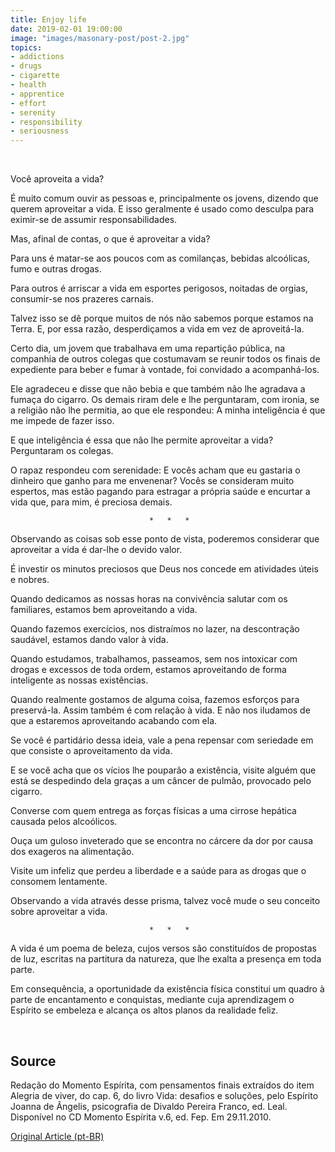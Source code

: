 ```yaml
---
title: Enjoy life
date: 2019-02-01 19:00:00
image: "images/masonary-post/post-2.jpg"
topics: 
- addictions
- drugs
- cigarette
- health
- apprentice
- effort
- serenity
- responsibility
- seriousness
---
```

 

Você aproveita a vida?

É muito comum ouvir as pessoas e, principalmente os jovens, dizendo que querem
aproveitar a vida. E isso geralmente é usado como desculpa para eximir-se de
assumir responsabilidades.

Mas, afinal de contas, o que é aproveitar a vida?

Para uns é matar-se aos poucos com as comilanças, bebidas alcoólicas, fumo e
outras drogas.

Para outros é arriscar a vida em esportes perigosos, noitadas de orgias,
consumir-se nos prazeres carnais.

Talvez isso se dê porque muitos de nós não sabemos porque estamos na Terra. E,
por essa razão, desperdiçamos a vida em vez de aproveitá-la.

Certo dia, um jovem que trabalhava em uma repartição pública, na companhia de
outros colegas que costumavam se reunir todos os finais de expediente para
beber e fumar à vontade, foi convidado a acompanhá-los.

Ele agradeceu e disse que não bebia e que também não lhe agradava a fumaça do
cigarro. Os demais riram dele e lhe perguntaram, com ironia, se a religião não
lhe permitia, ao que ele respondeu: A minha inteligência é que me impede de
fazer isso.

E que inteligência é essa que não lhe permite aproveitar a vida? Perguntaram os
colegas.

O rapaz respondeu com serenidade: E vocês acham que eu gastaria o dinheiro que
ganho para me envenenar? Vocês se consideram muito espertos, mas estão pagando
para estragar a própria saúde e encurtar a vida que, para mim, é preciosa
demais.

                                   *   *   *

Observando as coisas sob esse ponto de vista, poderemos considerar que
aproveitar a vida é dar-lhe o devido valor.

É investir os minutos preciosos que Deus nos concede em atividades úteis e
nobres.

Quando dedicamos as nossas horas na convivência salutar com os familiares,
estamos bem aproveitando a vida.

Quando fazemos exercícios, nos distraímos no lazer, na descontração saudável,
estamos dando valor à vida.

Quando estudamos, trabalhamos, passeamos, sem nos intoxicar com drogas e
excessos de toda ordem, estamos aproveitando de forma inteligente as nossas
existências.

Quando realmente gostamos de alguma coisa, fazemos esforços para preservá-la.
Assim também é com relação à vida. E não nos iludamos de que a estaremos
aproveitando acabando com ela.

Se você é partidário dessa ideia, vale a pena repensar com seriedade em que
consiste o aproveitamento da vida.

E se você acha que os vícios lhe pouparão a existência, visite alguém que está
se despedindo dela graças a um câncer de pulmão, provocado pelo cigarro.

Converse com quem entrega as forças físicas a uma cirrose hepática causada
pelos alcoólicos.

Ouça um guloso inveterado que se encontra no cárcere da dor por causa dos
exageros na alimentação.

Visite um infeliz que perdeu a liberdade e a saúde para as drogas que o
consomem lentamente.

Observando a vida através desse prisma, talvez você mude o seu conceito sobre
aproveitar a vida.

                                   *   *   *

A vida é um poema de beleza, cujos versos são constituídos de propostas de luz,
escritas na partitura da natureza, que lhe exalta a presença em toda parte.

Em consequência, a oportunidade da existência física constitui um quadro à
parte de encantamento e conquistas, mediante cuja aprendizagem o Espírito se
embeleza e alcança os altos planos da realidade feliz.

 

## Source
Redação do Momento Espírita, com pensamentos finais extraídos do item Alegria
de viver, do cap. 6, do livro Vida: desafios e soluções, pelo Espírito Joanna
de Ângelis, psicografia de Divaldo Pereira Franco, ed. Leal.
Disponível no CD Momento Espírita v.6, ed. Fep.
Em 29.11.2010.


[Original Article (pt-BR)](http://www.momento.com.br/pt/ler_texto.php?id=2502)

